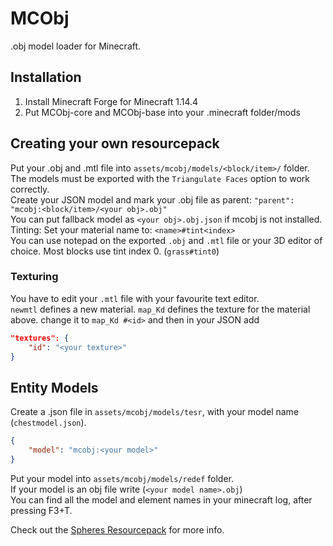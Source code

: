 # MCObj
.obj model loader for Minecraft.

## Installation
1. Install Minecraft Forge for Minecraft 1.14.4  
2. Put MCObj-core and MCObj-base into your .minecraft folder/mods

## Creating your own resourcepack
Put your .obj and .mtl file into `assets/mcobj/models/<block/item>/` folder.  
The models must be exported with the `Triangulate Faces` option to work correctly.  
Create your JSON model and mark your .obj file as parent:
`"parent": "mcobj:<block/item>/<your obj>.obj"`  
You can put fallback model as `<your obj>.obj.json` if mcobj is not installed.  
Tinting:
Set your material name to: `<name>#tint<index>`  
You can use notepad on the exported `.obj` and `.mtl` file or your 3D editor of choice.
Most blocks use tint index 0. (`grass#tint0`)

### Texturing
You have to edit your `.mtl` file with your favourite text editor.  
`newmtl` defines a new material.
`map_Kd` defines the texture for the material above.
change it to `map_Kd #<id>` and then in your JSON
add  
```json  
"textures": {  
	"id": "<your texture>"  
}  
```  

## Entity Models
Create a .json file in `assets/mcobj/models/tesr`, with your model name (`chestmodel.json`).  
```json
{  
	"model": "mcobj:<your model>"  
}  
```  
Put your model into `assets/mcobj/models/redef` folder.  
If your model is an obj file write (`<your model name>.obj`)  
You can find all the model and element names in your minecraft log, after pressing F3+T.  
  
Check out the [Spheres Resourcepack](https://github.com/tom5454/MCObj/raw/master/spheres.zip) for more info.